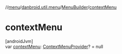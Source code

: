 //[menu](../../../index.md)/[danbroid.util.menu](../index.md)/[MenuBuilder](index.md)/[contextMenu](context-menu.md)

# contextMenu

[androidJvm]\
var [contextMenu](context-menu.md): [ContextMenuProvider](../index.md#1636045883%2FClasslikes%2F1173194265)? = null
